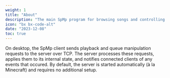 ```yaml
---
weight: 1
title: "About"
description: "The main SpMp program for browsing songs and controlling playback"
icon: "bx bx-code-alt"
date: "2023-12-08"
toc: true
---
```


On desktop, the SpMp client sends playback and queue manipulation requests to the server over TCP. The server processes these requests, applies them to its internal state, and notifies connected clients of any events that occured. By default, the server is started automatically (à la Minecraft) and requires no additional setup.
